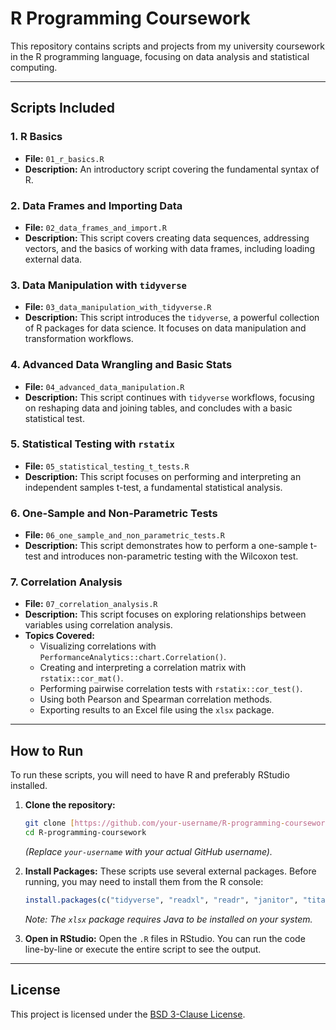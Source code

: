 # R Programming Coursework

This repository contains scripts and projects from my university coursework in the R programming language, focusing on data analysis and statistical computing.

---

## Scripts Included

### 1. R Basics
* **File:** `01_r_basics.R`
* **Description:** An introductory script covering the fundamental syntax of R.

### 2. Data Frames and Importing Data
* **File:** `02_data_frames_and_import.R`
* **Description:** This script covers creating data sequences, addressing vectors, and the basics of working with data frames, including loading external data.

### 3. Data Manipulation with `tidyverse`
* **File:** `03_data_manipulation_with_tidyverse.R`
* **Description:** This script introduces the `tidyverse`, a powerful collection of R packages for data science. It focuses on data manipulation and transformation workflows.

### 4. Advanced Data Wrangling and Basic Stats
* **File:** `04_advanced_data_manipulation.R`
* **Description:** This script continues with `tidyverse` workflows, focusing on reshaping data and joining tables, and concludes with a basic statistical test.

### 5. Statistical Testing with `rstatix`
* **File:** `05_statistical_testing_t_tests.R`
* **Description:** This script focuses on performing and interpreting an independent samples t-test, a fundamental statistical analysis.

### 6. One-Sample and Non-Parametric Tests
* **File:** `06_one_sample_and_non_parametric_tests.R`
* **Description:** This script demonstrates how to perform a one-sample t-test and introduces non-parametric testing with the Wilcoxon test.

### 7. Correlation Analysis
* **File:** `07_correlation_analysis.R`
* **Description:** This script focuses on exploring relationships between variables using correlation analysis.
* **Topics Covered:**
    * Visualizing correlations with `PerformanceAnalytics::chart.Correlation()`.
    * Creating and interpreting a correlation matrix with `rstatix::cor_mat()`.
    * Performing pairwise correlation tests with `rstatix::cor_test()`.
    * Using both Pearson and Spearman correlation methods.
    * Exporting results to an Excel file using the `xlsx` package.

---

## How to Run

To run these scripts, you will need to have R and preferably RStudio installed.

1.  **Clone the repository:**
    ```bash
    git clone [https://github.com/your-username/R-programming-coursework.git](https://github.com/your-username/R-programming-coursework.git)
    cd R-programming-coursework
    ```
    *(Replace `your-username` with your actual GitHub username).*

2.  **Install Packages:**
    These scripts use several external packages. Before running, you may need to install them from the R console:
    ```R
    install.packages(c("tidyverse", "readxl", "readr", "janitor", "titanic", "skimr", "rstatix", "datarium", "ggpubr", "PerformanceAnalytics", "xlsx"))
    ```
    *Note: The `xlsx` package requires Java to be installed on your system.*

3.  **Open in RStudio:**
    Open the `.R` files in RStudio. You can run the code line-by-line or execute the entire script to see the output.

---

## License

This project is licensed under the [BSD 3-Clause License](LICENSE).
